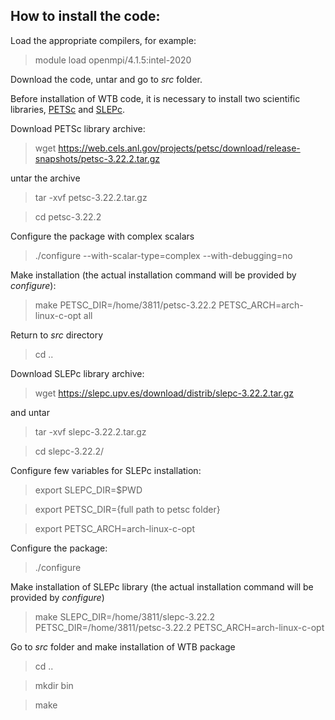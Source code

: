 

## How to install the code:

Load the appropriate compilers, for example:

> module load openmpi/4.1.5:intel-2020

Download the code, untar and go to *src* folder. 

Before installation of WTB code, it is necessary to install two scientific libraries, [PETSc](https://petsc.org/release/) and [SLEPc](https://slepc.upv.es).

Download PETSc library archive:

> wget https://web.cels.anl.gov/projects/petsc/download/release-snapshots/petsc-3.22.2.tar.gz

untar the archive

> tar -xvf petsc-3.22.2.tar.gz

> cd petsc-3.22.2

Configure the package with complex scalars

> ./configure --with-scalar-type=complex --with-debugging=no

Make installation (the actual installation command will be provided by *configure*):

> make PETSC_DIR=/home/3811/petsc-3.22.2 PETSC_ARCH=arch-linux-c-opt all

Return to *src* directory

> cd ..

Download SLEPc library archive:

> wget https://slepc.upv.es/download/distrib/slepc-3.22.2.tar.gz

and untar

> tar -xvf slepc-3.22.2.tar.gz

> cd slepc-3.22.2/

Configure few variables for SLEPc installation:

> export SLEPC_DIR=$PWD

> export PETSC_DIR={full path to petsc folder}

> export PETSC_ARCH=arch-linux-c-opt

Configure the package:

> ./configure

Make installation of SLEPc library (the actual installation command will be provided by *configure*)

> make SLEPC_DIR=/home/3811/slepc-3.22.2 PETSC_DIR=/home/3811/petsc-3.22.2 PETSC_ARCH=arch-linux-c-opt

Go to *src* folder and make installation of WTB package

> cd ..

> mkdir bin

> make




  
